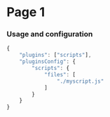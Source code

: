 # Page 1


### Usage and configuration

```js
{
    "plugins": ["scripts"],
    "pluginsConfig": {
        "scripts": {
            "files": [
                "./myscript.js"
            ]
        }
    }
}
```

